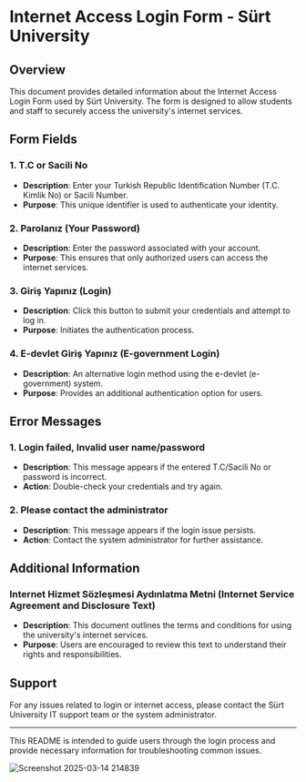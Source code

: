 # Internet Access Login Form - Sürt University

## Overview
This document provides detailed information about the Internet Access Login Form used by Sürt University. The form is designed to allow students and staff to securely access the university's internet services.

## Form Fields

### 1. **T.C or Sacili No**
   - **Description**: Enter your Turkish Republic Identification Number (T.C. Kimlik No) or Sacili Number.
   - **Purpose**: This unique identifier is used to authenticate your identity.

### 2. **Parolanız (Your Password)**
   - **Description**: Enter the password associated with your account.
   - **Purpose**: This ensures that only authorized users can access the internet services.

### 3. **Giriş Yapınız (Login)**
   - **Description**: Click this button to submit your credentials and attempt to log in.
   - **Purpose**: Initiates the authentication process.

### 4. **E-devlet Giriş Yapınız (E-government Login)**
   - **Description**: An alternative login method using the e-devlet (e-government) system.
   - **Purpose**: Provides an additional authentication option for users.

## Error Messages

### 1. **Login failed, Invalid user name/password**
   - **Description**: This message appears if the entered T.C/Sacili No or password is incorrect.
   - **Action**: Double-check your credentials and try again.

### 2. **Please contact the administrator**
   - **Description**: This message appears if the login issue persists.
   - **Action**: Contact the system administrator for further assistance.

## Additional Information

### **Internet Hizmet Sözleşmesi Aydınlatma Metni (Internet Service Agreement and Disclosure Text)**
   - **Description**: This document outlines the terms and conditions for using the university's internet services.
   - **Purpose**: Users are encouraged to review this text to understand their rights and responsibilities.

## Support
For any issues related to login or internet access, please contact the Sürt University IT support team or the system administrator.

---

This README is intended to guide users through the login process and provide necessary information for troubleshooting common issues.





![Screenshot 2025-03-14 214839](https://github.com/user-attachments/assets/bb2f2881-9808-47e4-aaa6-6560190fc844)



